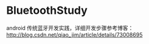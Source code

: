 # BluetoothStudy
android 传统蓝牙开发实践，详细开发步骤参考博客：
http://blog.csdn.net/qiao_jim/article/details/73008695
